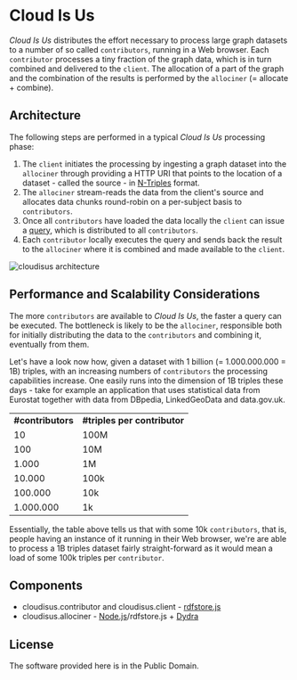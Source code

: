 # Cloud Is Us 

_Cloud Is Us_ distributes the effort necessary to process large graph datasets to a number of so called `contributors`, running in a Web browser. Each `contributor` processes a tiny fraction of the graph data, which is in turn combined and delivered to the `client`. The allocation of a part of the graph and the combination of the results is performed by the `allociner` (= allocate + combine). 

## Architecture

The following steps are performed in a typical _Cloud Is Us_ processing phase:

1. The `client` initiates the processing by ingesting a graph dataset into the `allociner` through providing a HTTP URI that points to the location of a dataset - called the source - in [N-Triples](http://www.w3.org/2001/sw/RDFCore/ntriples/) format.
2. The `allociner` stream-reads the data from the client's source and allocates data chunks round-robin on a per-subject basis to `contributors`. 
3. Once all `contributors` have loaded the data locally the `client` can issue a [query](http://www.w3.org/TR/rdf-sparql-query/), which is distributed to all `contributors`.
4. Each `contributor` locally executes the query and sends back the result to the `allociner` where it is combined and made available to the `client`.

![cloudisus architecture](https://github.com/mhausenblas/cloudisus/raw/master/design/cloudisus-architecture.png "Cloud Is Us architecture")

## Performance and Scalability Considerations

The more `contributors` are available to _Cloud Is Us_, the faster a query can be executed. The bottleneck is likely to be the `allociner`, responsible both for initially distributing the data to the `contributors` and combining it, eventually from them.

Let's have a look now how, given a dataset with 1 billion (= 1.000.000.000 = 1B) triples, with an increasing numbers of `contributors` the processing capabilities increase. One easily runs into the dimension of 1B triples these days - take for example an application that uses statistical data from Eurostat together with data from DBpedia, LinkedGeoData and data.gov.uk.

<table>
	<tr>
		<td><strong>#contributors</strong></td><td><strong>#triples per contributor</strong></td>
	</tr>
	<tr>
		<td>10</td><td>100M</td>
	</tr>
	<tr>
		<td>100</td><td>10M</td>
	</tr>
	<tr>
		<td>1.000</td><td>1M</td>
	</tr>
	<tr>
		<td>10.000</td><td>100k</td>
	</tr>
	<tr>
		<td>100.000</td><td>10k</td>
	</tr>
	<tr>
		<td>1.000.000</td><td>1k</td>
	</tr>
</table>

Essentially, the table above tells us that with some 10k `contributors`, that is, people having an instance of it running in their Web browser, we're are able to process a 1B triples dataset fairly straight-forward as it would mean a load of some 100k triples per `contributor`.


## Components

* cloudisus.contributor and cloudisus.client - [rdfstore.js](https://github.com/antoniogarrote/rdfstore-js)
* cloudisus.allociner - [Node.js](http://nodejs.org/)/rdfstore.js + [Dydra](http://dydra.com/)

## License

The software provided here is in the Public Domain. 